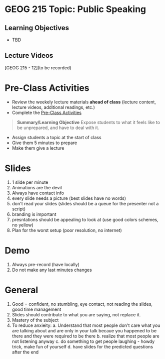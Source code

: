 # GEOG 215 Topic: Public Speaking

## Learning Objectives
- TBD


## Lecture Videos
[GEOG 215 - 12](to be recorded)

# Pre-Class Activities
- Review the weekely lecture materials **ahead of class** (lecture content, lecture videos, additional readings, etc.)
- Complete the [Pre-Class Activities](https://github.tamu.edu/TAMU-GEOG-215-GeospatialCornerstone/GEOG-215-GeospatialCornerstone/tree/master/activities/12#pre-class)

<!-- 
- Prepare to participate in the [In-Class Activities](https://github.tamu.edu/TAMU-GEOG-215-GeospatialCornerstone/GEOG-215-GeospatialCornerstone/tree/master/activities/12#in-class)

## In-Class Activities
### Assessments
- Each student will complete an in-class activity assessing pre-class work completion and comprehension of the assigned pre-class materials

### Class discussion
- Instructor facilitated discussion and in-class activities covering the learning objectives for the session

# In-Class Activities
## Extemporaneous presentation

-->
>
> **Summary/Learning Objective**
> Expose students to what it feels like to be unprepared, and have to deal with it.
>
- Assign students a topic at the start of class
- Give them 5 minutes to prepare
- Make them give a lecture



# Slides

1. 1 slide per minute
2. Animations are the devil
3. Always have contact info
4. every slide needs a picture (best slides have no words)
5. don't read your slides (slides should be a queue for the presenter not a script)
6. branding is important
7. presntations should be appealing to look at (use good colors schemes, no yellow)
8. Plan for the worst setup (poor resolution, no internet)


# Demo
1. Always pre-record (have locally)
2. Do not make any last minutes changes

# General
1. Good = confident, no stumbling, eye contact, not reading the slides, good time management
2. Slides should contribute to what you are saying, not replace it.
3. Mastery of the subject
4. To reduce anxieity: 
 a. Understand that most people don't care what you are talking about and are only in your talk becaue you happened to be there and they were required to be there
 b. realize that most people are not listening anyway
 c. do something to get people laughing - howdy trick, make fun of yourself
 d. have slides for the predicted questions after the end
